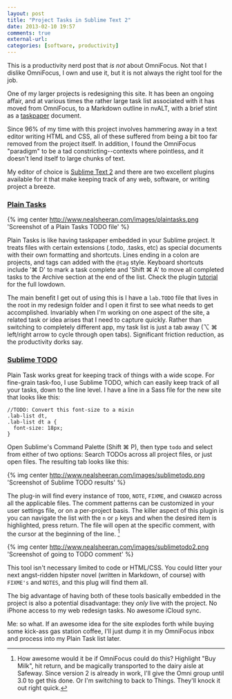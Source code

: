 ```yaml
---
layout: post  
title: "Project Tasks in Sublime Text 2"  
date: 2013-02-10 19:57
comments: true  
external-url:  
categories: [software, productivity]  
---
```


This is a productivity nerd post that *is not* about OmniFocus. Not that I dislike OmniFocus, I own and use it, but it is not always the right tool for the job. 

One of my larger projects is redesigning this site. It has been an ongoing affair, and at various times the rather large task list associated with it has moved from OmniFocus, to a Markdown outline in nvALT, with a brief stint as a [taskpaper][tp] document. 

Since 96% of my time with this project involves hammering away in a text editor writing HTML and CSS, all of these suffered from being a bit too far removed from the project itself. In addition, I found the OmniFocus "paradigm" to be a tad constricting--contexts where pointless, and it doesn't lend itself to large chunks of text.

My editor of choice is [Sublime Text 2][2] and there are two excellent plugins available for it that make keeping track of any web, software, or writing project a breeze.

### [Plain Tasks][2]

{% img center http://www.nealsheeran.com/images/plaintasks.png 'Screenshot of a Plain Tasks TODO file' %}

Plain Tasks is like having taskpaper embedded in your Sublime project. It treats files with certain extensions (.todo, .tasks, etc) as special documents with their own formatting and shortcuts. Lines ending in a colon are projects, and tags can added with the `@tag` style. Keyboard shortcuts include '⌘ D' to mark a task complete and 'Shift ⌘ A' to move all completed tasks to the Archive section at the end of the list. Check the plugin [tutorial][3] for the full lowdown.

The main benefit I get out of using this is I have a `lab.TODO` file that lives in the root in my redesign folder and I open it first to see what needs to get accomplished. Invariably when I'm working on one aspect of the site, a related task or idea arises that I need to capture quickly. Rather than switching to completely different app, my task list is just a tab away (⌥ ⌘ left/right arrow to cycle through open tabs). Significant friction reduction, as the productivity dorks say. 


### [Sublime TODO][1]

Plain Task works great for keeping track of things with a wide scope. For fine-grain task-foo, I use Sublime TODO, which can easily keep track of all your tasks, down to the line level. I have a line in a Sass file for the new site that looks like this:

```
//TODO: Convert this font-size to a mixin
.lab-list dt,
.lab-list dt a { 
  font-size: 18px;
}
```

Open Sublime's Command Palette (Shift ⌘ P), then type `todo` and select from either of two options: Search TODOs across all project files, or just open files. The resulting tab looks like this:

{% img center http://www.nealsheeran.com/images/sublimetodo.png 'Screenshot of Sublime TODO results' %}

The plug-in will find every instance of `TODO`, `NOTE`, `FIXME`, and `CHANGED` across all the applicable files. The comment patterns can be customized in your user settings file, or on a per-project basis. The killer aspect of this plugin is you can navigate the list with the `n` or `p` keys and when the desired item is highlighted, press return. The file will open at the specific comment, with the cursor at the beginning of the line. [^1]

{% img center http://www.nealsheeran.com/images/sublimetodo2.png 'Screenshot of going to TODO comment' %}

This tool isn't necessary limited to code or HTML/CSS. You could litter your next angst-ridden hipster novel (written in Markdown, of course) with `FIXME's` and `NOTES`, and this plug will find them all.

The big advantage of having both of these tools basically embedded in the project is also a potential disadvantage: they *only* live with the project. No iPhone access to my web redesign tasks. No awesome iCloud sync.

Me: so what. If an awesome idea for the site explodes forth while buying some kick-ass gas station coffee, I'll just dump it in my OmniFocus inbox and process into my Plain Task list later. 

[^1]: How awesome would it be if OmniFocus could do this? Highlight "Buy Milk", hit return, and be magically transported to the dairy aisle at Safeway. Since version 2 is already in work, I'll give the Omni group until 3.0 to get this done. Or I'm switching to back to Things. They'll knock it out right quick.

[st]: http://www.sublimetext.com/
[tp]: http://www.hogbaysoftware.com/products/taskpaper
[1]: https://github.com/robcowie/SublimeTODO
[2]: https://github.com/aziz/PlainTasks
[3]: https://github.com/aziz/PlainTasks/blob/master/messages/Tutorial.todo
